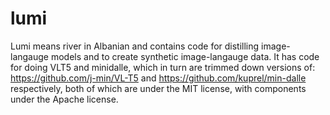 # lumi
Lumi means river in Albanian and contains code for distilling image-langauge models and to create synthetic image-langauge data. It has code for doing VLT5 and minidalle, which in turn are trimmed down versions of: https://github.com/j-min/VL-T5 and https://github.com/kuprel/min-dalle respectively, both of which are under the MIT license, with components under the Apache license. 
